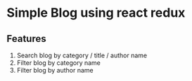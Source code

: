 # <b>Simple Blog using react redux</b>



## Features
1. Search blog by category / title / author name
2. Filter blog by category name 
3. Filter blog by author name


